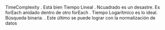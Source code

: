 TimeComplexity
 . Está bien Tiempo Lineal
 . Ncuadrado es un desastre. Es forEach anidado dentro de otro forEach
 . Tiempo Logarítmico es lo ideal. Búsqueda binaria.
 . Este último se puede lograr con la normalización de datos
 
